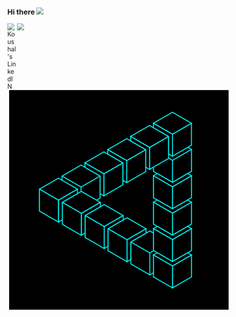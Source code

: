 ### Hi there <img src="https://media.giphy.com/media/hvRJCLFzcasrR4ia7z/giphy.gif" width="25px">

<a href="https://www.linkedin.com/in/koushalbhat/">
  <img align="left" alt="Koushal's LinkedIN" width="22px" src="https://raw.githubusercontent.com/peterthehan/peterthehan/master/assets/linkedin.svg" />
</a>

![](https://visitor-badge.glitch.me/badge?page_id=koushal2001.koushal2001)
<br>
<img align="right" alt="GIF" src="https://github.com/koushal2001/koushal2001/blob/main/op.gif?raw=true" width="500" height="500" />
